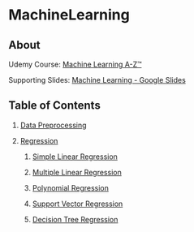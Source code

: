 # MachineLearning

## About
Udemy Course: [Machine Learning A-Z™](https://www.udemy.com/machinelearning/)

Supporting Slides: [Machine Learning - Google Slides](https://docs.google.com/presentation/d/1Q0yDF2-DcekFf7RLrJy6impnsXEff4YrWP-9afUhiBg/edit#slide=id.p)

## Table of Contents
1. [Data Preprocessing](https://github.com/HippoEug/MachineLearning/tree/master/DataPreprocessing)
2. [Regression](https://github.com/HippoEug/MachineLearning/tree/master/Regression)

    1. [Simple Linear Regression](https://github.com/HippoEug/MachineLearning/tree/master/Regression/SimpleLinearRegression)
    
    2. [Multiple Linear Regression](https://github.com/HippoEug/MachineLearning/tree/master/Regression/MultipleLinearRegression)
    
    3. [Polynomial Regression](https://github.com/HippoEug/MachineLearning/tree/master/Regression/PolynomialRegression)
    
    4. [Support Vector Regression](https://github.com/HippoEug/MachineLearning/tree/master/Regression/DecisionTreeAlgorithm)
    
    5. [Decision Tree Regression](https://github.com/HippoEug/MachineLearning/tree/master/Regression/DecisionTreeRegression)
